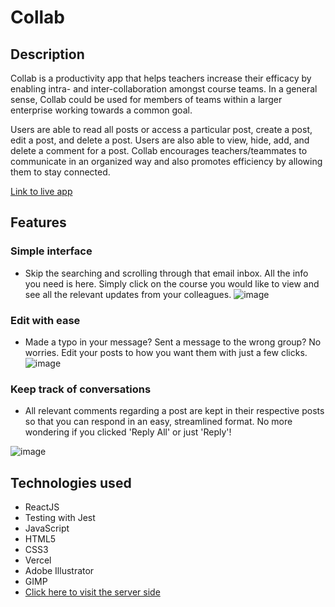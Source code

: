 # Collab
## Description
Collab is a productivity app that helps teachers increase their efficacy by enabling intra- and inter-collaboration amongst course teams. In a general sense, Collab could be used for members of teams within a larger enterprise working towards a common goal.

Users are able to read all posts or access a particular post, create a post, edit a post, and delete a post. Users are also able to view, hide, add, and delete a comment for a post. Collab encourages teachers/teammates to communicate in an organized way and also promotes efficiency by allowing them to stay connected.

[Link to live app](https://collab-app-smoky.vercel.app/)

## Features
### Simple interface
- Skip the searching and scrolling through that email inbox. All the info you need is here. Simply click on the course you would like to view and see all the relevant updates from your colleagues.
![image](https://user-images.githubusercontent.com/76637034/119248754-34095b80-bb48-11eb-8dd9-db8855e9f6bf.png)

### Edit with ease
- Made a typo in your message? Sent a message to the wrong group? No worries. Edit your posts to how you want them with just a few clicks.
![image](https://user-images.githubusercontent.com/76637034/119248787-61560980-bb48-11eb-8a83-996aac255288.png)


### Keep track of conversations
- All relevant comments regarding a post are kept in their respective posts so that you can respond in an easy, streamlined format. No more wondering if you clicked 'Reply All' or just 'Reply'!


![image](https://user-images.githubusercontent.com/76637034/119248799-7d59ab00-bb48-11eb-9324-006ec01511a0.png)

## Technologies used
- ReactJS
- Testing with Jest
- JavaScript
- HTML5
- CSS3
- Vercel
- Adobe Illustrator
- GIMP
- [Click here to visit the server side](https://github.com/christineyoo/collab-server)
